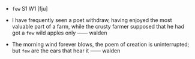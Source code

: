 - `few` S1 W1 [fju]



- I have frequently seen a poet withdraw, having enjoyed the most valuable part of a farm, while the crusty farmer supposed that he had got a `few` wild apples only —— walden

-  The morning wind forever blows, the poem of creation is uninterrupted; but `few` are the ears that hear it —— walden